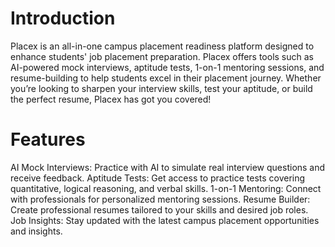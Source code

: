 # Introduction

Placex is an all-in-one campus placement readiness platform designed to enhance students' job placement preparation. Placex offers tools such as AI-powered mock interviews, aptitude tests, 1-on-1 mentoring sessions, and resume-building to help students excel in their placement journey. Whether you’re looking to sharpen your interview skills, test your aptitude, or build the perfect resume, Placex has got you covered!

# Features

AI Mock Interviews: Practice with AI to simulate real interview questions and receive feedback.
Aptitude Tests: Get access to practice tests covering quantitative, logical reasoning, and verbal skills.
1-on-1 Mentoring: Connect with professionals for personalized mentoring sessions.
Resume Builder: Create professional resumes tailored to your skills and desired job roles.
Job Insights: Stay updated with the latest campus placement opportunities and insights.
